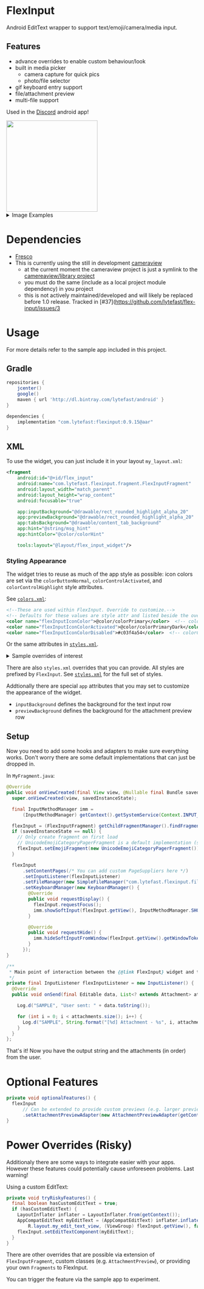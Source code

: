 # FlexInput
Android EditText wrapper to support text/emoji/camera/media input.

## Features
- advance overrides to enable custom behaviour/look
- built in media picker
  - camera capture for quick pics
  - photo/file selector
- gif keyboard entry support
- file/attachment preview
- multi-file support

Used in the [Discord](www.discordapp.com) android app!

<img src="/images/keyboard.png" width="240">
  
<details>
 <summary>Image Examples</summary>

  ![Keyboard Entry with attachment preview](/images/keyboard.png?raw=true "Keyboard Entry with attachment preview")
  ![Emoji Entry](/images/emojiPicker.png?raw=true "Emoji Entry")

  ![Files tab](/images/tabFiles.png?raw=true "Files tab")
  ![Photos tab](/images/tabPhotos.png?raw=true "Photos tab")
  ![Camera tab](/images/tabCamera.png?raw=true "Camera tab")
</details>


# Dependencies
- [Fresco](http://frescolib.org/)
- This is currently using the still in development [cameraview](https://github.com/google/cameraview/)
  - at the current moment the cameraview project is just a symlink to the [camereaview/library project](https://github.com/google/cameraview/tree/master/library)
  - you must do the same (include as a local project module dependency) in you project
  - this is not actively maintained/developed and will likely be replaced before 1.0 release. Tracked in [#37](https://github.com/lytefast/flex-input/issues/3

# Usage
For more details refer to the sample app included in this project.

## Gradle
```gradle
repositories {
    jcenter()
    google()
    maven { url 'http://dl.bintray.com/lytefast/android' }
}

dependencies {
    implementation "com.lytefast:flexinput:0.9.15@aar"
}
```

## XML
To use the widget, you can just include it in your layout `my_layout.xml`:
```xml
<fragment
    android:id="@+id/flex_input"
    android:name="com.lytefast.flexinput.fragment.FlexInputFragment"
    android:layout_width="match_parent"
    android:layout_height="wrap_content"
    android:focusable="true"

    app:inputBackground="@drawable/rect_rounded_highlight_alpha_20"
    app:previewBackground="@drawable/rect_rounded_highlight_alpha_20"
    app:tabsBackground="@drawable/content_tab_background"
    app:hint="@string/msg_hint"
    app:hintColor="@color/colorHint"

    tools:layout="@layout/flex_input_widget"/>
```
### Styling Appearance
The widget tries to reuse as much of the app style as possible: icon colors are set via the `colorButtonNormal`, `colorControlActivated`, and `colorControlHighlight` style attributes.

See [`colors.xml`](flexinput/src/main/res/values/colors.xml):
```xml
<!--These are used within FlexInput. Override to customize.-->
<!-- Defaults for these values are style attr and listed beside the overrides-->
<color name="flexInputIconColor">@color/colorPrimary</color>  <!-- colorButtonNormal -->
<color name="flexInputIconColorActivated">@color/colorPrimaryDark</color>  <!-- colorControlActivated -->
<color name="flexInputIconColorDisabled">#c03f4a54</color>  <!-- colorControlHighlight -->
```
Or the same attributes in [`styles.xml`](flexinput/src/main/res/values/styles.xml).
<details>
 <summary>Sample overrides of interest</summary>
  ```
  <style name="FlexInput.Main" parent="AppTheme">
    <item name="android:background">@color/app_input_background_color</item>
  </style>
  <style name="FlexInput.AddContent.TabLayout" parent="FlexInput.AddContent.Base.TabLayout">
    <item name="android:background">@drawable/rounded_rect</item>
  </style>
  ```
</details>

There are also `styles.xml` overrides that you can provide. All styles are prefixed by `FlexInput`. See [`styles.xml`](flexinput/src/main/res/values/styles.xml) for the full set of styles.

Addtionally there are special `app` attributes that you may set to customize the appearance of the widget.
- `inputBackground` defines the background for the text input row
- `previewBackground` defines the background for the attachment preview row

## Setup
Now you need to add some hooks and adapters to make sure everything works. Don't worry there are some default implementations that can just be dropped in.

In `MyFragment.java`:
```java
@Override
public void onViewCreated(final View view, @Nullable final Bundle savedInstanceState) {
  super.onViewCreated(view, savedInstanceState);

  final InputMethodManager imm =
      (InputMethodManager) getContext().getSystemService(Context.INPUT_METHOD_SERVICE);

  flexInput = (FlexInputFragment) getChildFragmentManager().findFragmentById(R.id.flex_input);
  if (savedInstanceState == null) {
    // Only create fragment on first load
    // UnicodeEmojiCategoryPagerFragment is a default implementation (see sample app)
    flexInput.setEmojiFragment(new UnicodeEmojiCategoryPagerFragment());
  }

  flexInput
      .setContentPages(/* You can add custom PageSuppliers here */)
      .setInputListener(flexInputListener)
      .setFileManager(new SimpleFileManager("com.lytefast.flexinput.fileprovider", "FlexInput"))
      .setKeyboardManager(new KeyboardManager() {
        @Override
        public void requestDisplay() {
          flexInput.requestFocus();
          imm.showSoftInput(flexInput.getView(), InputMethodManager.SHOW_IMPLICIT);
        }

        @Override
        public void requestHide() {
          imm.hideSoftInputFromWindow(flexInput.getView().getWindowToken(), InputMethodManager.HIDE_NOT_ALWAYS);
        }
      });
}

/**
 * Main point of interaction between the {@link FlexInput} widget and the client. 
 */
private final InputListener flexInputListener = new InputListener() {
  @Override
  public void onSend(final Editable data, List<? extends Attachment> attachments) {

    Log.d("SAMPLE", "User sent: " + data.toString());

    for (int i = 0; i < attachments.size(); i++) {
      Log.d("SAMPLE", String.format("[%d] Attachment - %s", i, attachments.get(i).displayName)));
    }
  }
};
```

That's it! Now you have the output string and the attachments (in order) from the user.

# Optional Features
```java
private void optionalFeatures() {
  flexInput
      // Can be extended to provide custom previews (e.g. larger preview images, onclick) etc.
      .setAttachmentPreviewAdapter(new AttachmentPreviewAdapter(getContext().getContentResolver()));
}
```

# Power Overrides (Risky)

Additionaly there are some ways to integrate easier with your apps. However these features could potentially cause unforeseen problems. Last warning!

Using a custom EditText:
```java
private void tryRiskyFeatures() {
  final boolean hasCustomEditText = true;
  if (hasCustomEditText) {
    LayoutInflater inflater = LayoutInflater.from(getContext());
    AppCompatEditText myEditText = (AppCompatEditText) inflater.inflate(
        R.layout.my_edit_text_view, (ViewGroup) flexInput.getView(), false);
    flexInput.setEditTextComponent(myEditText);
  }
}
```

There are other overrides that are possible via extension of `FlexInputFragment`, custom classes (e.g. `AttachmentPreview`), or providing your own `Fragments` to FlexInput.

You can trigger the feature via the sample app to experiment.

